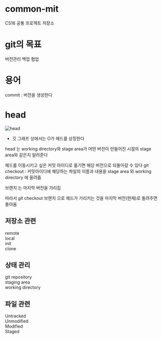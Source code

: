 # common-mit
CS16 공통 프로젝트 저장소

# git의 목표
버전관리
백업
협업

# 용어
commit : 버전을 생성한다 

# head 
![head](https://user-images.githubusercontent.com/86706366/221490954-94a9747f-d13e-40a3-a6d5-340446c8417b.png)
- 깃 그래프 상에서는 O가 헤드를 상징한다

head 는 
working directory와 stage area가 어떤 버전이 만들어진 시점의 stage area와 같은지 알려준다

헤드를 이동시키고 싶은 커밋 아이디로 옮기면 해당 버전으로 되돌아갈 수 있다
git checkout : 커밋아이디에 해당하는 파일의 이름과 내용을 stage area 와 working directory 에 올려줌

브랜치 는 
마지막 버전을 가리킴

따라서 git checkout 브랜치 으로 헤드가 가리키는 것을 마지막 버전(현재)로 돌려주면 돌아옴



## 저장소 관련
remote	
local	
init	
clone	

## 상태 관리
git repository	
staging area	
working directory	

## 파일 관련
Untracked	
Unmodified	
Modified	
Staged	

